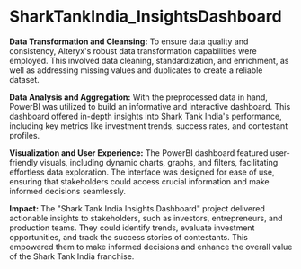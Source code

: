 # SharkTankIndia_InsightsDashboard


**Data Transformation and Cleansing:**
   To ensure data quality and consistency, Alteryx's robust data transformation capabilities were employed. This involved data cleaning, standardization, and enrichment, as well as addressing missing values and duplicates to create a reliable dataset.

**Data Analysis and Aggregation:**
   With the preprocessed data in hand, PowerBI was utilized to build an informative and interactive dashboard. This dashboard offered in-depth insights into Shark Tank India's performance, including key metrics like investment trends, success rates, and contestant profiles.

**Visualization and User Experience:**
   The PowerBI dashboard featured user-friendly visuals, including dynamic charts, graphs, and filters, facilitating effortless data exploration. The interface was designed for ease of use, ensuring that stakeholders could access crucial information and make informed decisions seamlessly.

**Impact:**
   The "Shark Tank India Insights Dashboard" project delivered actionable insights to stakeholders, such as investors, entrepreneurs, and production teams. They could identify trends, evaluate investment opportunities, and track the success stories of contestants. This empowered them to make informed decisions and enhance the overall value of the Shark Tank India franchise.
